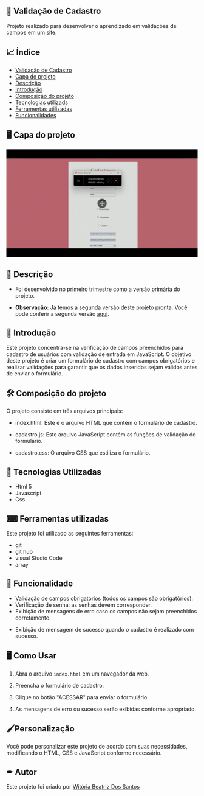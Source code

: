 
## 📃 Validação de Cadastro

Projeto realizado para desenvolver o aprendizado em validações de campos em um site.

## 📈 Índice 
* [Validação de Cadastro](https://github.com/Witoriabeatriz/Cadastro-versao-primaria/tree/main#-valida%C3%A7%C3%A3o-de-cadastro)  
* [Capa do projeto]()  
* [Descrição]()  
* [Introdução]()  
* [Composição do projeto]()  
* [Tecnologias utilizads]()  
* [Ferramentas utilizadas]()  
* [Funcionalidades]()  

## 🖥️ Capa do projeto

<img src="imgs/cadastro1.gif">

## 📌 Descrição

* Foi desenvolvido no primeiro trimestre como a versão primária do projeto.

* **Observação:** Já temos a segunda versão deste projeto pronta. Você pode conferir a segunda versão [aqui](https://witoriabeatriz.github.io/Cadastro-versao-final/).


## 📝 Introdução

Este projeto concentra-se na verificação de campos preenchidos para cadastro de usuários com validação de entrada em JavaScript. O objetivo deste projeto é criar um formulário de cadastro com campos obrigatórios e realizar validações para garantir que os dados inseridos sejam válidos antes de enviar o formulário.

## 🛠️ Composição do projeto 

O projeto consiste em três arquivos principais:

* index.html: Este é o arquivo HTML que contém o formulário de cadastro.

* cadastro.js: Este arquivo JavaScript contém as funções de validação do formulário.

* cadastro.css: O arquivo CSS que estiliza o formulário.


## 🤖 Tecnologias Utilizadas
* Html 5
* Javascript
* Css

## ⌨ Ferramentas utilizadas

Este projeto foi utilizado as seguintes ferramentas:
* git
* git hub
* visual Studio Code
* array

## 👾 Funcionalidade

* Validação de campos obrigatórios (todos os campos são obrigatórios).
* Verificação de senha: as senhas devem corresponder.
* Exibição de mensagens de erro caso os campos não sejam preenchidos corretamente.
- Exibição de mensagem de sucesso quando o cadastro é realizado com sucesso.

## 🖥️ Como Usar
1. Abra o arquivo `index.html` em um navegador da web.

2. Preencha o formulário de cadastro.

3. Clique no botão "ACESSAR" para enviar o formulário.

4. As mensagens de erro ou sucesso serão exibidas conforme apropriado.

## 🖌️Personalização
Você pode personalizar este projeto de acordo com suas necessidades, modificando o HTML, CSS e JavaScript conforme necessário.

## ✒ Autor
Este projeto foi criado por [Witória Beatriz Dos Santos](https://github.com/Witoriabeatriz)

 


